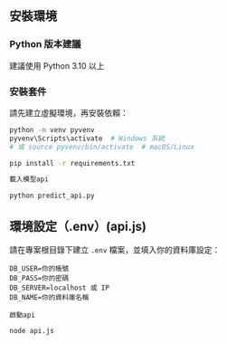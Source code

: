 ## 安裝環境

### Python 版本建議
建議使用 Python 3.10 以上

### 安裝套件

請先建立虛擬環境，再安裝依賴：

```bash
python -m venv pyvenv
pyvenv\Scripts\activate  # Windows 系統
# 或 source pyvenv/bin/activate  # macOS/Linux

pip install -r requirements.txt

載入模型api

python predict_api.py
```
## 環境設定（.env）(api.js)

請在專案根目錄下建立 `.env` 檔案，並填入你的資料庫設定：

```env
DB_USER=你的帳號
DB_PASS=你的密碼
DB_SERVER=localhost 或 IP
DB_NAME=你的資料庫名稱

啟動api

node api.js
